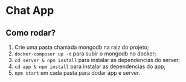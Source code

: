 # Chat App

## Como rodar?
1. Crie uma pasta chamada mongodb na raiz do projeto;
2. ```docker-composer up -d``` para subir o mongodb no docker;
3. ```cd server & npm install``` para instalar as dependencias do server;
4. ```cd app & npm install``` para instalar as dependencias do app;
5. ```npm start``` em cada pasta para dodar app e server.